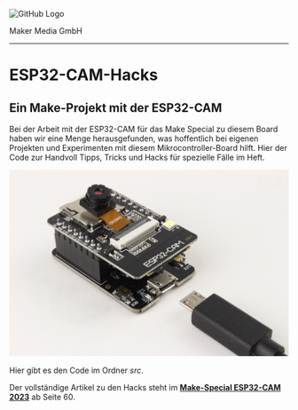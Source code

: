![GitHub Logo](http://www.heise.de/make/icons/make_logo.png)

Maker Media GmbH

***

# ESP32-CAM-Hacks

## Ein Make-Projekt mit der ESP32-CAM

Bei der Arbeit mit der ESP32-CAM für das Make Special zu diesem Board haben wir eine Menge herausgefunden, was hoffentlich bei eigenen Projekten und Experimenten mit diesem Mikrocontroller-Board hilft. Hier der Code zur Handvoll Tipps, Tricks und Hacks für spezielle Fälle im Heft. 

![Aufmacherbild aus dem Heft](./doc/esp32c.jpg)

Hier gibt es den Code im Ordner _src_.

Der vollständige Artikel zu den Hacks steht im **[Make-Special ESP32-CAM 2023](https://shop.heise.de/make-esp32-cam-special-2023-board-ov2640?wt_mc=intern.shop.shop.make_esp32cam.t5.textlink.textlink)** ab Seite 60.
